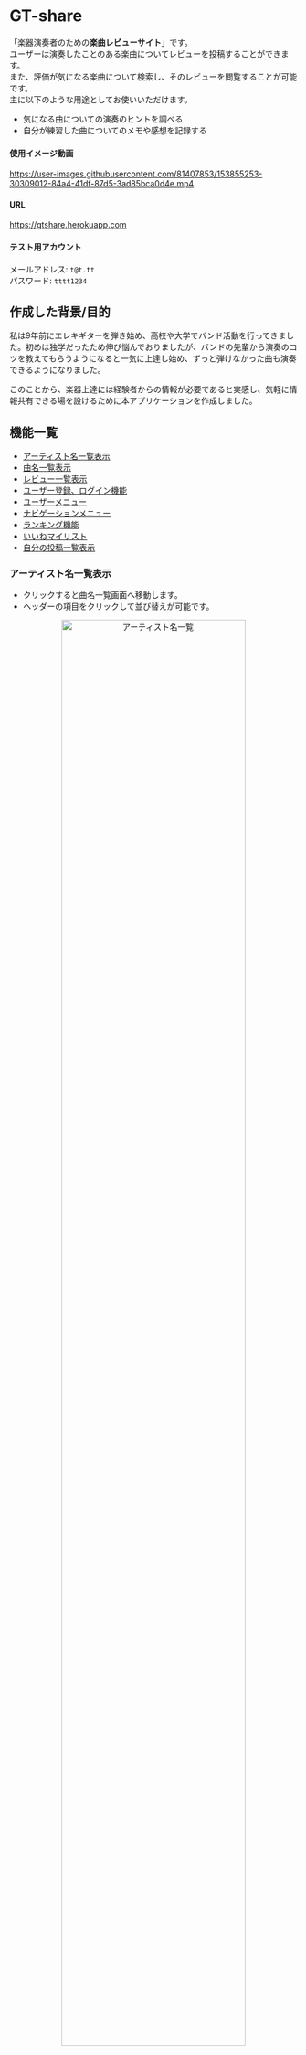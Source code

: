 # GT-share
「楽器演奏者のための**楽曲レビューサイト**」です。\
ユーザーは演奏したことのある楽曲についてレビューを投稿することができます。\
また、評価が気になる楽曲について検索し、そのレビューを閲覧することが可能です。
<br>
主に以下のような用途としてお使いいただけます。
- 気になる曲についての演奏のヒントを調べる
- 自分が練習した曲についてのメモや感想を記録する

#### 使用イメージ動画

https://user-images.githubusercontent.com/81407853/153855253-30309012-84a4-41df-87d5-3ad85bca0d4e.mp4


#### URL
https://gtshare.herokuapp.com

#### テスト用アカウント
メールアドレス: `t@t.tt`\
パスワード: `tttt1234`

## 作成した背景/目的
<p>
私は9年前にエレキギターを弾き始め、高校や大学でバンド活動を行ってきました。初めは独学だったため伸び悩んでおりましたが、バンドの先輩から演奏のコツを教えてもらうようになると一気に上達し始め、ずっと弾けなかった曲も演奏できるようになりました。
</p>
<p>
このことから、楽器上達には経験者からの情報が必要であると実感し、気軽に情報共有できる場を設けるために本アプリケーションを作成しました。
</p>

## 機能一覧
- [アーティスト名一覧表示](#アーティスト名一覧表示)
- [曲名一覧表示](#曲名一覧表示)
- [レビュー一覧表示](#レビュー一覧表示)
- [ユーザー登録、ログイン機能](#ユーザー登録、ログイン機能)
- [ユーザーメニュー](#ユーザーメニュー)
- [ナビゲーションメニュー](#ナビゲーションメニュー)
- [ランキング機能](#ランキング機能)
- [いいねマイリスト](#いいねマイリスト)
- [自分の投稿一覧表示](#自分の投稿一覧表示)

### アーティスト名一覧表示
- クリックすると曲名一覧画面へ移動します。
- ヘッダーの項目をクリックして並び替えが可能です。

<p align="center">
    <img src="./public/img/ArtistIndex.png" title="アーティスト名一覧" width="80%">
</p>

- 入力した文字と一致するアーティスト名を検索できます。

<p align="center">
    <img src="./public/img/Search.png" title="アーティスト名検索" width="80%">
</p>

- 新規アーティスト名を追加できます。

<p align="center">
    <img src="./public/img/CreateArtist.png" title="新規アーティスト名追加" width="80%">
</p>

### 曲名一覧表示
- クリックするとレビュー一覧画面へ移動します。
- 検索、並び替え、曲名追加が可能です。

<p align="center">
    <img src="./public/img/ArtistShow.png" title="曲名一覧" width="80%">
</p>

### レビュー一覧表示
- レビューの評価をレーダーチャートを用いて視覚的にわかりやすく表示しました。
- 新規投稿、いいね、レビュー並び替えができます。

<p align="center">
    <img src="./public/img/PostIndex.png" title="レビュー一覧" width="80%">
</p>

- 楽器ごとにレビューを表示します。

<p align="center">
    <img src="./public/img/SelectInstrument.png" title="楽器選択" width="40%">
</p>

- 新規レビューボタンをクリックすると以下のダイアログが表示されます。

<p align="center">
    <img src="./public/img/CreatePost.png" title="レビュー投稿" width="80%">
</p>

- 自分が投稿したレビューは編集・削除が可能です

<p align="center">
    <img src="./public/img/DeletePost.png" title="レビュー削除" width="80%">
</p>

### ユーザー登録・ログイン機能
- 画面右上のボタンをクリックすると新規登録・ログインダイアログが表示されます。
- Googleアカウントでのログインも可能です。

<p align="center">
    <img src="./public/img/Register.png" title="新規登録" width="40%">
    <img src="./public/img/Login.png" title="ログイン" width="40%">
</p>

### ユーザーメニュー
- ログイン中に画面右上のボタンをクリックすると、ユーザーメニューが表示されます。
- ログアウトなどの機能を利用可能です。

<p align="center">
    <img src="./public/img/UserMenu.png" title="ユーザーメニュー" width="80%">
</p>

### ランキング機能
- 楽器初心者のユーザー向けに、簡単な曲をランキング形式で表示します。
- 楽器ごとに表示を切り替えられます。

<p align="center">
    <img src="./public/img/Ranking.png" title="ランキング" width="80%">
</p>

### いいねマイリスト
- 自分がいいねを押したレビューを見返すことができます。
- 未ログイン時にはログインを促すメッセージが表示されます。

<p align="center">
    <img src="./public/img/MyFavorite.png" title="いいねマイリスト" width="80%">
</p>

### 自分が投稿一覧表示
- 自分が過去に投稿したレビューを振り返ることができます。
- 未ログイン時にはログインを促すメッセージが表示されます。

<p align="center">
    <img src="./public/img/MyPosts.png" title="自分の投稿一覧" width="80%">
</p>

## 開発環境
#### OS
- Amazon Linux バージョン2

#### フロントエンド
- HTML/CSS
- Vue v2.5.17
- Vuetify v2.6.2
- Vue-Chartjs v3.5.1

#### バックエンド
- PHP v8.0.13
- Laravel v6.20.44

#### データベース
- MariaDB v10.2.38

#### インフラ
- AWS (Cloud9)

#### デプロイ
- Heroku

## 実行手順



## テーブル定義

<p align="center">
    <img src="./public/img/DataTable.png" title="テーブル定義" width="100%">
</p>

### usersテーブル
|  カラム名  |  データ型  |  詳細  |
| ---- | ---- | ---- |
|  id  |  bigint(20) unsigned  |  ID  |
|  name  |  varchar(255)  |  ユーザー名  |
|  email  |  varchar(255)  |  メールアドレス  |
|  password  |  varchar(255)  |  パスワード  |
|  age  |  tinyint(3) unsigned  |  年齢  |
|  occupation  |  varchar(255)  |  職業  |
|  rememberToken  |  varchar(100)  |  ログイン状態を保持  |
|  created_at  |  timestamp  |  データ作成時間  |
|  updated_at |  timestamp  |  データ更新時間  |

### artistsテーブル
|  カラム名  |  データ型  |  詳細  |
| ---- | ---- | ---- |
|  id  |  int(10) unsigned  |  ID  |
|  name  |  varchar(255)  |  アーティスト名  |
|  created_at  |  timestamp  |  データ作成時間  |
|  updated_at |  timestamp  |  データ更新時間  |

### songsテーブル
|  カラム名  |  データ型  |  詳細  |
| ---- | ---- | ---- |
|  id  |  smallint(5) unsigned  |  ID  |
|  name  |  varchar(255)  |  曲名  |
|  artist_id  |  int(10) unsigned  |  artistsテーブルとの連携用ID  |
|  created_at  |  timestamp  |  データ作成時間  |
|  updated_at |  timestamp  |  データ更新時間  |

### instrumentsテーブル
|  カラム名  |  データ型  |  詳細  |
| ---- | ---- | ---- |
|  id  |  smallint(5) unsigned  |  ID  |
|  name  |  varchar(255)  |  楽器名  |
|  created_at  |  timestamp  |  データ作成時間  |
|  updated_at |  timestamp  |  データ更新時間  |

### postsテーブル
|  カラム名  |  データ型  |  詳細  |
| ---- | ---- | ---- |
|  id  |  bigint(20) unsigned  |  ID  |
|  user_id  |  bigint(20) unsigned  |  usersテーブルとの連携用ID  |
|  song_id  |  smallint(5) unsigned  |  songsテーブルとの連携用ID  |
|  instrument_id  |  smallint(5) unsigned  |  instrumentsテーブルとの連携用ID  |
|  experience  |  tinyint(3) unsigned  |  楽器の経験年数  |
|  score_easy  |  tinyint(3) unsigned  |  簡単度  |
|  score_copy  |  tinyint(3) unsigned  |  耳コピしやすさ  |
|  score_memorize  |  tinyint(3) unsigned  |  覚えやすさ  |
|  score_cost  |  tinyint(3) unsigned  |  必要機材の少なさ  |
|  score_enjoyment  |  tinyint(3) unsigned  |  演奏時の楽しさ  |
|  body  |  text  |  感想  |
|  url  |  varchar(255)  |  演奏動画へのURL  |
|  created_at  |  timestamp  |  データ作成時間  |
|  updated_at |  timestamp  |  データ更新時間  |

### post_userテーブル（いいね機能用の中間テーブル）
|  カラム名  |  データ型  |  詳細  |
| ---- | ---- | ---- |
|  user_id  |  bigint(20) unsigned  |  usersテーブルとの連携用ID  |
|  post_id  |  bigint(20) unsigned  |  postsテーブルとの連携用ID  |
|  created_at  |  timestamp  |  データ作成時間  |
|  updated_at |  timestamp  |  データ更新時間  |
